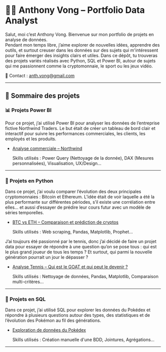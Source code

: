 # 👨‍💻 Anthony Vong – Portfolio Data Analyst

Salut, moi c’est Anthony Vong. 
Bienvenue sur mon portfolio de projets en analyse de données.  
Pendant mon temps libre, j’aime explorer de nouvelles idées, apprendre des outils, et surtout creuser dans les données sur des sujets qui m'intéressent pour faire émerger des insights clairs et utiles.
Dans ce dépôt, tu trouveras des projets variés réalisés avec Python, SQL et Power BI, autour de sujets qui me passionnent comme la cryptomonnaie, le sport ou les jeux vidéo.

📧 Contact : anth.vong@gmail.com  

---

## 🔎 Sommaire des projets

### 📊 Projets Power BI

Pour ce projet, j’ai utilisé Power BI pour analyser les données de l’entreprise fictive Northwind Traders. Le but était de créer un tableau de bord clair et interactif pour suivre les performances commerciales, les clients, les employés et les produits.
- [Analyse commerciale – Northwind](https://github.com/antvng/Data-Analyst-Portfolio/tree/main/Projets/PowerBI/Northwind%20Analysis)

  Skills utilisés : Power Query (Nettoyage de la donnée), DAX (Mesures personnalisées), Visualisation, UX/Design...

---

### 🐍 Projets en Python

Dans ce projet, j’ai voulu comparer l’évolution des deux principales cryptomonnaies : Bitcoin et Ethereum. L’idée était de voir laquelle a été la plus performante sur différentes périodes, s’il existe une corrélation entre elles… et aussi d’essayer de prédire leur cours futur avec un modèle de séries temporelles.
- [BTC vs ETH – Comparaison et prédiction de cryptos](https://github.com/antvng/Data-Analyst-Portfolio/tree/main/Projets/Python/BTC%20vs%20ETH)

  Skills utilisés : Web scraping, Pandas, Matplotlib, Prophet...

J’ai toujours été passionné par le tennis, donc j’ai décidé de faire un projet data pour essayer de répondre à une question qu’on se pose tous : qui est le plus grand joueur de tous les temps ? Et surtout, qui parmi la nouvelle génération pourrait un jour le dépasser ?
- [Analyse Tennis – Qui est le GOAT et qui peut le devenir ?](https://github.com/antvng/Data-Analyst-Portfolio/tree/main/Projets/Python/Tennis)

  Skills utilisés : Nettoyage de données, Pandas, Matplotlib, Comparaison multi-critères...

---

### 🐘 Projets en SQL

Dans ce projet, j’ai utilisé SQL pour explorer les données du Pokédex et répondre à plusieurs questions autour des types, des statistiques et de l’évolution des Pokémon au fil des générations.

- [Exploration de données du Pokédex](https://github.com/antvng/Data-Analyst-Portfolio/tree/main/Projets/SQL/Pokemon)

  Skills utilisés : Création manuelle d'une BDD, Jointures, Agrégations...


---
